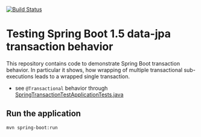 [![Build Status](https://travis-ci.org/lh39/spring-transaction-test.svg?branch=master)](https://travis-ci.org/lh39/spring-transaction-test)

# Testing Spring Boot 1.5 data-jpa transaction behavior

This repository contains code to demonstrate Spring Boot transaction behavior. In particular it shows, how wrapping of multiple transactional sub-executions leads to a wrapped single transaction.

* see `@Transactional` behavior through [SpringTransactionTestApplicationTests.java](src/test/java/de/lh39/springtransactiontest/SpringTransactionTestApplicationTests.java)

## Run the application  
```
mvn spring-boot:run
```